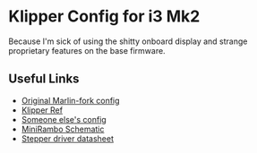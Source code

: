 Klipper Config for i3 Mk2
=========================

Because I'm sick of using the shitty onboard display and strange proprietary features on the base firmware.

Useful Links
------------

 - [Original Marlin-fork config](https://github.com/prusa3d/Prusa-Firmware/blob/MK2/Firmware/variants/1_75mm_MK2-RAMBo13a-E3Dv6full.h)
 - [Klipper Ref](https://www.klipper3d.org/Config_Reference.html)
 - [Someone else's config](https://github.com/Mithrandil/klipper-config-prusa-mk2s)
 - [MiniRambo Schematic](https://raw.githubusercontent.com/ultimachine/Mini-Rambo/1.3a/board/Project%20Outputs%20for%20Mini-Rambo/Mini-Rambo.PDF)
 - [Stepper driver datasheet](https://www.allegromicro.com/-/media/files/datasheets/a4982-datasheet.pdf)